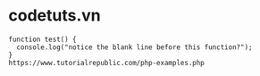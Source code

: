 # codetuts.vn

```
function test() {
  console.log("notice the blank line before this function?");
}
https://www.tutorialrepublic.com/php-examples.php
```


